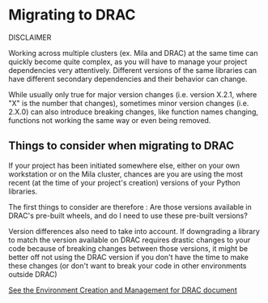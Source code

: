 # Migrating to DRAC

DISCLAIMER

Working across multiple clusters (ex. Mila and DRAC) at the same time can quickly 
become quite complex, as you will have to manage your project dependencies very 
attentively. Different versions of the same libraries can have different secondary 
dependencies and their behavior can change.

While usually only true for major version changes (i.e. version X.2.1, where "X" is the number that changes), 
sometimes minor version changes (i.e. 2.X.0) can also introduce breaking changes, like 
function names changing, functions not working the same way or even being removed.

## Things to consider when migrating to DRAC

If your project has been initiated somewhere else, either on your own workstation 
or on the Mila cluster, chances are you are using the most recent (at the time of your 
project's creation) versions of your Python libraries.

The first things to consider are therefore : Are those versions available in DRAC's 
pre-built wheels, and do I need to use these pre-built versions?

Version differences also need to take into account. If downgrading a 
library to match the version available on DRAC requires drastic changes to your code 
because of breaking changes between those versions, it might be better off not 
using the DRAC version if you don't have the time to make these changes (or don't 
want to break your code in other environments outside DRAC)

[See the Environment Creation and Management for DRAC document](environment_creation_drac.md)
